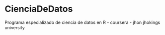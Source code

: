 # CienciaDeDatos
Programa especializado de ciencia de datos en R - coursera - jhon jhokings university
